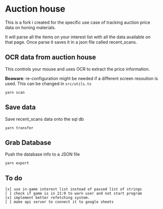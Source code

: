 # Auction house

This is a fork i created for the specific use case of tracking auction price data on honing materials.

It will parse all the items on your interest list with all the data available on that page. Once parse it saves it in a json file called recent_scans.

## OCR data from auction house
This controls your mouse and uses OCR to extract the price information. 

**Beaware**: re-configuration might be needed if a different screen resoution is used. This can be changed in `src/utils.ts`
```
yarn scan
```


## Save data
Save recent_scans data onto the sql db
```
yarn transfer
```

## Grab Database
Push the database info to a JSON file
```
yarn export
```



## To do
    [x] use in-game interest list instead of passed list of strings
    [ ] check if game is in 21:9 to warn user and not start program  
    [x] implement better refetching system. 
    [ ] make api server to connect it to google sheets

